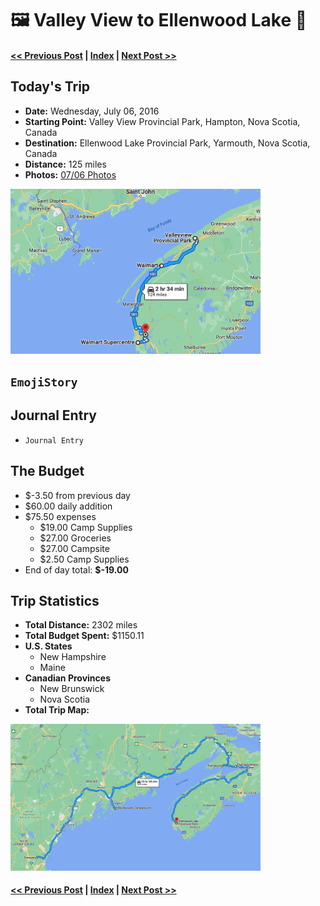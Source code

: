# 🖼  Valley View to Ellenwood Lake 🐥

#### [<< Previous Post](https://jay-d.me/2016RT-07-05) | [Index](../../README.md) | [Next Post >>](https://jay-d.me/2016RT-07-07)

## Today's Trip
* **Date:** Wednesday, July 06, 2016
* **Starting Point:** Valley View Provincial Park, Hampton, Nova Scotia, Canada
* **Destination:** Ellenwood Lake Provincial Park, Yarmouth, Nova Scotia, Canada
* **Distance:** 125 miles
* **Photos:** [07/06 Photos](https://jay-d.me/2016RT-07-06-photos)

<img src="../maps/day/07-06.png" alt="day map" width="400"/>

##  `EmojiStory`

## Journal Entry

* `Journal Entry`

## The Budget

* $-3.50 from previous day
* $60.00 daily addition
* $75.50 expenses
  * $19.00	Camp Supplies
  * $27.00	Groceries
  * $27.00	Campsite
  * $2.50	Camp Supplies
* End of day total: **$-19.00**

## Trip Statistics

* **Total Distance:** 2302 miles
* **Total Budget Spent:** $1150.11
* **U.S. States**
  * New Hampshire
  * Maine
* **Canadian Provinces**
  * New Brunswick
  * Nova Scotia
* **Total Trip Map:**

<img src="../maps/total/07-06-total.png" alt="total trip map" width="400"/>

#### [<< Previous Post](https://jay-d.me/2016RT-07-05) | [Index](../../README.md) | [Next Post >>](https://jay-d.me/2016RT-07-07)

